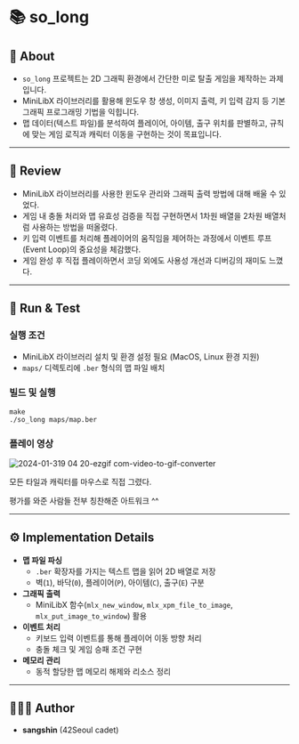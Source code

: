 # 📚 so_long

## 📖 About
- `so_long` 프로젝트는 2D 그래픽 환경에서 간단한 미로 탈출 게임을 제작하는 과제입니다.  
- MiniLibX 라이브러리를 활용해 윈도우 창 생성, 이미지 출력, 키 입력 감지 등 기본 그래픽 프로그래밍 기법을 익힙니다.  
- 맵 데이터(텍스트 파일)를 분석하여 플레이어, 아이템, 출구 위치를 판별하고, 규칙에 맞는 게임 로직과 캐릭터 이동을 구현하는 것이 목표입니다.  

---

## 📝 Review
- MiniLibX 라이브러리를 사용한 윈도우 관리와 그래픽 출력 방법에 대해 배울 수 있었다.  
- 게임 내 충돌 처리와 맵 유효성 검증을 직접 구현하면서 1차원 배열을 2차원 배열처럼 사용하는 방법을 떠올렸다.
- 키 입력 이벤트를 처리해 플레이어의 움직임을 제어하는 과정에서 이벤트 루프(Event Loop)의 중요성을 체감했다.  
- 게임 완성 후 직접 플레이하면서 코딩 외에도 사용성 개선과 디버깅의 재미도 느꼈다.  

---

## 🏁 Run & Test
### 실행 조건
- MiniLibX 라이브러리 설치 및 환경 설정 필요 (MacOS, Linux 환경 지원)  
- `maps/` 디렉토리에 `.ber` 형식의 맵 파일 배치  

### 빌드 및 실행
```
make
./so_long maps/map.ber
```

### 플레이 영상
![2024-01-319 04 20-ezgif com-video-to-gif-converter](https://github.com/TobenKun/Yuumi_world/assets/82961046/6a23eee2-c90a-4ad3-a643-335af985ff33)

모든 타일과 캐릭터를 마우스로 직접 그렸다.

평가를 와준 사람들 전부 칭찬해준 아트워크 ^^

---

## ⚙️ Implementation Details
- **맵 파일 파싱**  
  - `.ber` 확장자를 가지는 텍스트 맵을 읽어 2D 배열로 저장  
  - 벽(`1`), 바닥(`0`), 플레이어(`P`), 아이템(`C`), 출구(`E`) 구분  
- **그래픽 출력**  
  - MiniLibX 함수(`mlx_new_window`, `mlx_xpm_file_to_image`, `mlx_put_image_to_window`) 활용  
- **이벤트 처리**  
  - 키보드 입력 이벤트를 통해 플레이어 이동 방향 처리  
  - 충돌 체크 및 게임 승패 조건 구현  
- **메모리 관리**  
  - 동적 할당한 맵 메모리 해제와 리소스 정리  

---

## 🧑🏻‍💻 Author
- **sangshin** (42Seoul cadet)  
